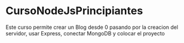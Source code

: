 # CursoNodeJsPrincipiantes
Este curso permite crear un Blog desde 0 pasando por la creacion del servidor, usar Express, conectar MongoDB y colocar el proyecto
